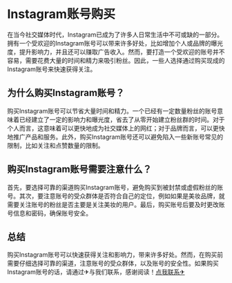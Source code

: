 # Instagram账号购买

在当今社交媒体时代，Instagram已成为了许多人日常生活中不可或缺的一部分。拥有一个受欢迎的Instagram账号可以带来许多好处，比如增加个人或品牌的曝光度，提升影响力，并且还可以赚取广告收入。然而，要打造一个受欢迎的账号并不容易，需要花费大量的时间和精力来吸引粉丝。因此，一些人选择通过购买现成的Instagram账号来快速获得关注。

## 为什么购买Instagram账号？

购买Instagram账号可以节省大量时间和精力。一个已经有一定数量粉丝的账号意味着已经建立了一定的影响力和曝光度，省去了从零开始建立粉丝群的时间。对于个人而言，这意味着可以更快地成为社交媒体上的网红；对于品牌而言，可以更快地推广产品和服务。此外，购买Instagram账号还可以避免陷入一些新账号常见的限制，比如关注和点赞数量的限制。

## 购买Instagram账号需要注意什么？

首先，要选择可靠的渠道购买Instagram账号，避免购买到被封禁或虚假粉丝的账号。其次，要注意账号的受众群体是否符合自己的定位，例如如果是美妆品牌，就需要关注账号的粉丝是否主要是关注美妆的用户。最后，购买账号后要及时更改账号信息和密码，确保账号安全。

## 总结

购买Instagram账号可以快速获得关注和影响力，带来许多好处。然而，在购买前需要仔细选择可靠的渠道，注意账号的受众群体，以及账号的安全性。如果购买Instagram账号的话，请通过✈与我们联系，感谢阅读！[点我联系✈](https://blog.G208.com)